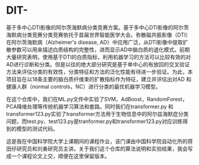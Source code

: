 # DIT-
基于多中心DTI影像的阿尔茨海默病分类竞赛方案。基于多中心DTI影像的阿尔茨海默病分类竞赛分类竞赛依托于首届世界智能医学大会。弥散磁共振影像（DTI）在阿尔茨海默病（Alzheimer's disease, AD）中应用广泛，从DTI影像中提取扩散参数可以用来描述白质结构的完整性，进而显示AD中脑白质的退化模式。前期大量研究表明，使用基于DTI的白质指标，利用机器学习的方法可以比较有效的对AD进行诊断和分类。但是以往的绝大部分研究是基于单中心的有放回的交叉验证方法来评估分类的有效性，分类特征和方法的泛化性能有待进一步验证。为此，本项目旨在以18条主要的脑白质纤维束的扩散指标作为特征，建立并评估出对AD
和健康人群（normal controls，NC）进行分类的最优机器学习模型。

在这个仓库中，我们在ML.py文件中实验了SVM，AdBoost，RandomForest，PCA降维处理等传统机器学习算法和套路。同时我们在transformer.py 和transformer123.py实验了transformer方法用于生物信息中的阿尔兹海默症分类问题，而test.py、test123.py是tranformer.py和transformer123.py对应训练得到的模型的测试代码。


这是我在中国科学院大学上课期间的课程作业，该门课由中国科学院自动化所的蒋田仔研究员和刘勇研究员主讲。关于我们这个仓库的算法说明和实验结果，我会写成一个课程论文上交，顺便在这里保留版本。
